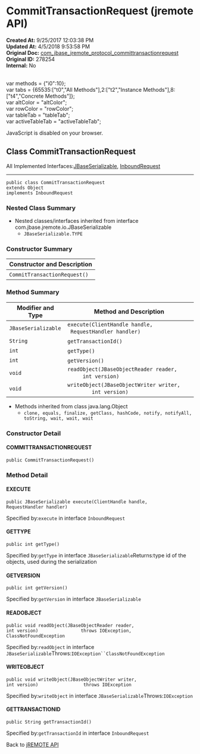 # CommitTransactionRequest (jremote API)

**Created At:** 9/25/2017 12:03:38 PM  
**Updated At:** 4/5/2018 9:53:58 PM  
**Original Doc:** [com_jbase_jremote_protocol_committransactionrequest](https://docs.jbase.com/39270-protocol/com_jbase_jremote_protocol_committransactionrequest)  
**Original ID:** 278254  
**Internal:** No  

<!--<br>    try {<br>        if (location.href.indexOf('is-external=true') == -1) {<br>            parent.document.title="CommitTransactionRequest (jremote   API)";<br>        }<br>    }<br>    catch(err) {<br>    }<br>//--><br>var methods = {"i0":10};<br>var tabs = {65535:["t0","All Methods"],2:["t2","Instance Methods"],8:["t4","Concrete Methods"]};<br>var altColor = "altColor";<br>var rowColor = "rowColor";<br>var tableTab = "tableTab";<br>var activeTableTab = "activeTableTab";
JavaScript is disabled on your browser.

## Class CommitTransactionRequest
All Implemented Interfaces:[JBaseSerializable](./../../io/jbaseserializable-%28jremote-api%29 "interface in com.jbase.jremote.io"), [InboundRequest](./../../jca/inflow/protocol/inboundrequest-%28jremote-api%29 "interface in com.jbase.jremote.jca.inflow.protocol")
* * *

```
public class CommitTransactionRequest
extends Object
implements InboundRequest
```

### Nested Class Summary

- Nested classes/interfaces inherited from interface com.jbase.jremote.io.JBaseSerializable
    - `JBaseSerializable.TYPE`



### Constructor Summary


| Constructor and Description<br> |
| --- |
| `CommitTransactionRequest()` <br> |


### Method Summary


| Modifier and Type<br> | Method and Description<br> |
| --- | --- |
| `JBaseSerializable`<br> | `execute(ClientHandle handle,        RequestHandler handler)` <br> |
| `String`<br> | `getTransactionId()` <br> |
| `int`<br> | `getType()` <br> |
| `int`<br> | `getVersion()` <br> |
| `void`<br> | `readObject(JBaseObjectReader reader,          int version)` <br> |
| `void`<br> | `writeObject(JBaseObjectWriter writer,           int version)` <br> |


- Methods inherited from class java.lang.Object
    - `clone, equals, finalize, getClass, hashCode, notify, notifyAll, toString, wait, wait, wait`


### Constructor Detail

#### COMMITTRANSACTIONREQUEST

```
public CommitTransactionRequest()
```

### 


### Method Detail

#### EXECUTE

```
public JBaseSerializable execute(ClientHandle handle,                                 RequestHandler handler)
```
Specified by:`execute` in interface `InboundRequest`
#### 


#### GETTYPE

```
public int getType()
```
Specified by:`getType` in interface `JBaseSerializable`Returns:type id of the objects, used during the serialization
#### 


#### GETVERSION

```
public int getVersion()
```
Specified by:`getVersion` in interface `JBaseSerializable`
#### 


#### READOBJECT

```
public void readObject(JBaseObjectReader reader,                       int version)                throws IOException,                       ClassNotFoundException
```
Specified by:`readObject` in interface `JBaseSerializable`Throws:`IOException``ClassNotFoundException`
#### 


#### WRITEOBJECT

```
public void writeObject(JBaseObjectWriter writer,                        int version)                 throws IOException
```
Specified by:`writeObject` in interface `JBaseSerializable`Throws:`IOException`
#### 


#### GETTRANSACTIONID

```
public String getTransactionId()
```
Specified by:`getTransactionId` in interface `InboundRequest`




Back to [jREMOTE API](com_jbase_jremote_package-summary)
